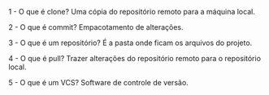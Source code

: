   1 - O que é clone?
		Uma cópia do repositório remoto para a máquina local.

  2 - O que é commit?
		Empacotamento de alterações.


  3 - O que é um repositório?
		É a pasta onde ficam os arquivos do projeto.

  4 - O que é pull?
		Trazer alterações do repositório remoto para o repositório local.

  5 - O que é um VCS?
		Software de controle de versão.

